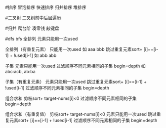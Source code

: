 #排序
冒泡排序
快速排序
归并排序
堆排序


#二叉树
二叉树前中后层遍历

#归并
爬台阶
凑零钱
敲键盘


#dfs bfs
全排列
元素只能用一次used

全排列（有重复元素）
只能用一次used 如 aaa bbb
跳过重复元素sort+ [i]==[i-1] + !used[i-1] 如 abb abb

子集
元素只能用一次used
过滤顺序不同元素相同的子集 begin=depth 如 abc:acb, ab:ba

子集（有重复元素）
元素只能用一次used
跳过重复元素sort+ [i]==[i-1] + !used[i-1]
过滤顺序不同元素相同的子集 begin=depth

组合求和 
剪枝sort+ target-nums[i]<0
过滤顺序不同元素相同的子集 begin=depth

组合求和（有重复值）
剪枝sort+ target-nums[i]<0
元素只能用一次used
跳过重复元素sort+ [i]==[i-1] + !used[i-1]
过滤顺序不同元素相同的子集 begin=depth 
